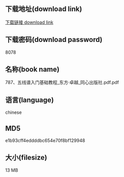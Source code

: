 ## 下载地址(download link)
[下载链接 download link](https://voluble-croquembouche-d321dc.netlify.app/?s=787%E3%80%81%E4%BA%94%E7%BA%BF%E8%B0%B1%E5%85%A5%E9%97%A8%E5%9F%BA%E7%A1%80%E6%95%99%E7%A8%8B_%E4%B8%9C%E6%96%B9%C2%B7%E5%8D%93%E8%B6%8A_%E5%90%8C%E5%BF%83%E5%87%BA%E7%89%88%E7%A4%BE.pdf)

## 下载密码(download password)
8078

## 名称(book name)
787、五线谱入门基础教程_东方·卓越_同心出版社.pdf.pdf

## 语言(language)
chinese

## MD5
e1b93cff4eddddbc654e70f8bf129948

## 大小(filesize)
13 MB
